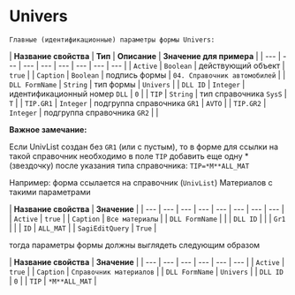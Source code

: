 # Univers

`Главные (идентификационные) параметры формы Univers:`

| **Название свойства** | **Тип** | **Описание** | **Значение для примера** |
| --- | --- | --- | --- | --- | --- | --- | --- |
| `Active` | `Boolean` | действующий объект | `true` |
| `Caption` | `Boolean` | подпись формы | `04. Справочник автомобилей` |
| `DLL FormName` | `String` | тип формы | `Univers` |
| `DLL ID` | `Integer` | идентификационный номер `DLL` | `0` |
| `TIP` | `String` | тип справочника `SysS` | `T` |
| `TIP.GR1` | `Integer` | подгруппа справочника `GR1` | `AVTO` |
| `TIP.GR2` | `Integer` | подгруппа справочника `GR2` |  |

**Важное замечание:**

Если UnivList создан без `GR1` \(или с пустым\), то в форме для ссылки на такой справочник необходимо в поле `TIP` добавить еще одну \* \(звездочку\) после указания типа справочника: `TIP=*M**ALL_MAT`

Например: форма ссылается на справочник \(`UnivList`\) Материалов с такими параметрами

| **Название свойства** | **Значение** |
| --- | --- | --- | --- | --- | --- | --- | --- |
| `Active` | `true` |
| `Caption` | `Все материалы` |
| `DLL FormName` |  |
| `DLL ID` |  |
| `Gr1` |  |
| `ID` | `ALL_MAT` |
| `SagiEditQuery` | `True` |

 тогда параметры формы должны выглядеть следующим образом

| **Название свойства** | **Значение** |
| --- | --- | --- | --- | --- | --- |
| `Active` | `true` |
| `Caption` | `Справочник материалов` |
| `DLL FormName` | `Univers` |
| `DLL ID` | `0` |
| `TIP` | `*M**ALL_MAT` |

